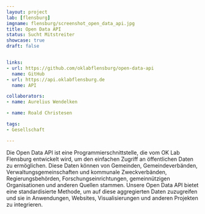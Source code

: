 ```yaml
---
layout: project
lab: [flensburg]
imgname: flensburg/screenshot_open_data_api.jpg
title: Open Data API
status: Sucht Mitstreiter
showcase: true
draft: false


links:
- url: https://github.com/oklabflensburg/open-data-api
  name: GitHub
- url: https://api.oklabflensburg.de
  name: API

collaborators:
- name: Aurelius Wendelken

- name: Roald Christesen

tags:
- Gesellschaft

---
```


Die Open Data API ist eine Programmierschnittstelle, die vom OK Lab Flensburg entwickelt wird, um den einfachen Zugriff an öffentlichen Daten zu ermöglichen. Diese Daten können von Gemeinden, Gemeindeverbänden, Verwaltungsgemeinschaften und kommunale Zweckverbänden, Regierungsbehörden, Forschungseinrichtungen, gemeinnützigen Organisationen und anderen Quellen stammen. Unsere Open Data API bietet eine standardisierte Methode, um auf diese aggregierten Daten zuzugreifen und sie in Anwendungen, Websites, Visualisierungen und anderen Projekten zu integrieren.
